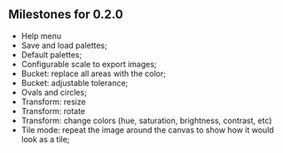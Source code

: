 ## Milestones for 0.2.0

* Help menu
* Save and load palettes;
* Default palettes;
* Configurable scale to export images;
* Bucket: replace all areas with the color;
* Bucket: adjustable tolerance;
* Ovals and circles;
* Transform: resize
* Transform: rotate
* Transform: change colors (hue, saturation, brightness, contrast, etc)
* Tile mode: repeat the image around the canvas to show how it would look as a
  tile;

